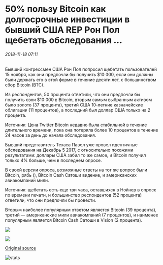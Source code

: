 # 50% пользу Bitcoin как долгосрочные инвестиции в бывший США REP Рон Пол щебетать обследования ...

###### 2018-11-18 07:11

Бывший конгрессмен США Рон Пол попросил щебетать пользователей 15 ноября, как они предпочли бы получить $10 000, если они должны были держать его в этой форме в течение десяти лет, с большинством сбор Bitcoin (BTC).

Из респондентов, 50 процента ответили, что они предпочли бы получить свои $10 000 в Bitcoin, вторым самым выбранным активом было золото (37 процента), третий США 10-летние казначейские облигации (11 процентов), а последний был доллар США только на 2 процента.

Источник: Цена Twitter Bitcoin недавно была стабильной в течение длительного времени, пока она потеряла более 10 процентов в течение 24 часов за день до начала обследования.

Бывший представитель Техаса Павел уже провел идентичные обследования на Декабрь 5 2017, с относительно похожими результатами: доллары США забил то же самое, и Bitcoin получил только 4% больше, чем в последнем опросе.

В своей версии опроса, возможные ответы на тот же вопрос были Bitcoin, рябь (), Bitcoin Cash Сатоши видение, и американских авиакомпаний мили.

Источник: щебетать есть еще три часа, оставшихся в Нойнер в опросе по времени печати, и большинство респондентов (52 процента) ответили, что они предпочли бы провести.

Вторым наиболее популярным ответом является Bitcoin (39 процента), третий — американские мили авиакомпаний (7 процентов), и наименее популярным является Bitcoin Cash Сатоши в Vision (2 процента).

![](https://s3.cointelegraph.com/storage/uploads/view/5107de6e16ab2451415f1132e8415b0e.png)

![](https://s3.cointelegraph.com/storage/uploads/view/61e3d2bd1880d7c64384730a7830f8e7.png)

[Original source](https://cointelegraph.com/news/50-favor-bitcoin-as-long-term-investment-in-former-us-rep-ron-pauls-twitter-surveym)

![stats](https://c.statcounter.com/11760860/0/a89fa40b/1/ "stats")